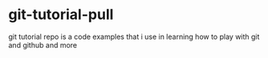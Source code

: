 # git-tutorial-pull
git tutorial repo is a code examples that i use in learning how to play with git and github and more
